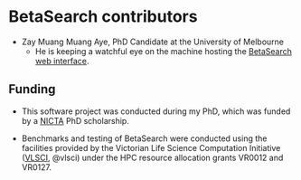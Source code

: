 # BetaSearch contributors

- Zay Muang Muang Aye, PhD Candidate at the University of Melbourne
  - He is keeping a watchful eye on the machine hosting the [BetaSearch web
    interface](http://betasearch.kianho.net).

## Funding


- This software project was conducted during my PhD, which was funded by a
  [NICTA](http://www.nicta.com.au) PhD scholarship.

- Benchmarks and testing of BetaSearch were conducted using the facilities
  provided by the Victorian Life Science Computation Initiative
  ([VLSCI](http://www.vlsci.org.au), @vlsci) under the HPC resource allocation
  grants VR0012 and VR0127.
